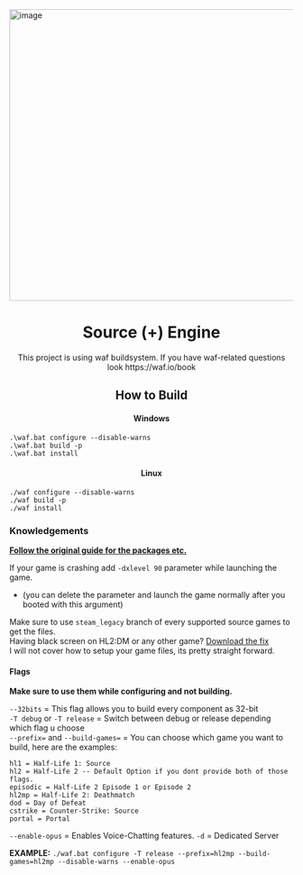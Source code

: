 <img width="1500" height="517" alt="image" src="https://github.com/user-attachments/assets/fc7abead-a260-492e-a245-b86a9839c3d4" />

<h1 align="center">Source (+) Engine</h1>

<p align="center"> This project is using waf buildsystem. If you have waf-related questions look https://waf.io/book</p>

<h2 align="center"> How to Build </h2>

<h4 align="center"> Windows </h4>

```
.\waf.bat configure --disable-warns
.\waf.bat build -p
.\waf.bat install
```

<h4 align="center"> Linux </h4>

```
./waf configure --disable-warns
./waf build -p
./waf install
```

### Knowledgements

**[Follow the original guide for the packages etc.](https://github.com/nillerusr/source-engine/wiki)**

If your game is crashing add `-dxlevel 90` parameter while launching the game. 
   - (you can delete the parameter and launch the game normally after you booted with this argument)

Make sure to use `steam_legacy` branch of every supported source games to get the files.<br>
Having black screen on HL2:DM or any other game? [Download the fix](https://mega.nz/file/bzY2XLrA#1GsxVHTS39Jfk7LanJOou7E_2XK3QADpmDwP7ajMC0Y)<br>
I will not cover how to setup your game files, its pretty straight forward.

#### Flags

**Make sure to use them while configuring and not building.**

``--32bits`` = This flag allows you to build every component as 32-bit<br>
``-T debug`` or ``-T release`` = Switch between debug or release depending which flag u choose<br>
``--prefix=`` and ``--build-games=`` = You can choose which game you want to build, here are the examples:

```
hl1 = Half-Life 1: Source
hl2 = Half-Life 2 -- Default Option if you dont provide both of those flags.
episodic = Half-Life 2 Episode 1 or Episode 2
hl2mp = Half-Life 2: Deathmatch
dod = Day of Defeat
cstrike = Counter-Strike: Source
portal = Portal
```

``--enable-opus`` = Enables Voice-Chatting features.
``-d`` = Dedicated Server

**EXAMPLE:** `./waf.bat configure -T release --prefix=hl2mp --build-games=hl2mp --disable-warns --enable-opus`